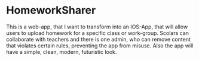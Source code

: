 # HomeworkSharer
This is a web-app, that I want to transform into an IOS-App, that will allow users to upload homework for a specific class or work-group. Scolars can collaborate with teachers and there is one admin, who can remove content that violates certain rules, preventing the app from misuse. Also the app will have a simple, clean, modern, futuristic look.
